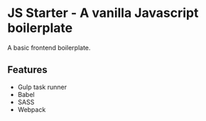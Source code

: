 # JS Starter - A vanilla Javascript boilerplate

A basic frontend boilerplate.

## Features

* Gulp task runner
* Babel
* SASS
* Webpack